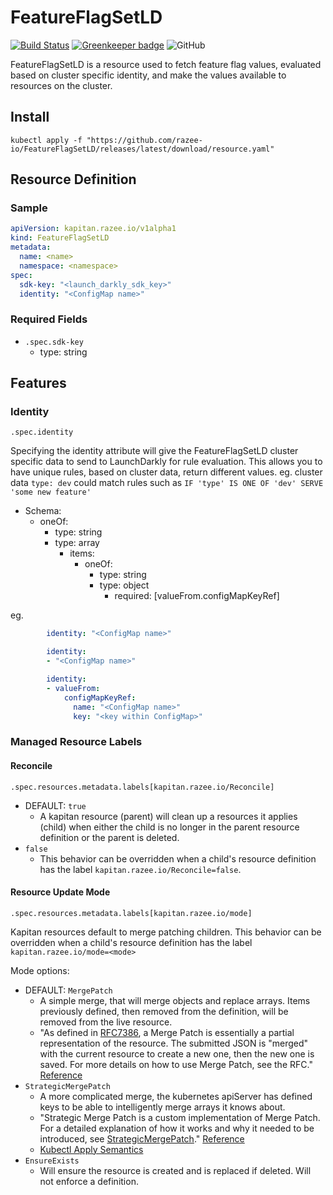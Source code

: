 # FeatureFlagSetLD

[![Build Status](https://travis-ci.com/razee-io/FeatureFlagSetLD.svg?branch=master)](https://travis-ci.com/razee-io/FeatureFlagSetLD)
[![Greenkeeper badge](https://badges.greenkeeper.io/razee-io/FeatureFlagSetLD.svg)](https://greenkeeper.io/)
![GitHub](https://img.shields.io/github/license/razee-io/FeatureFlagSetLD.svg?color=success)

FeatureFlagSetLD is a resource used to fetch feature flag values, evaluated based
on cluster specific identity, and make the values available to resources on the
cluster.

## Install

```shell
kubectl apply -f "https://github.com/razee-io/FeatureFlagSetLD/releases/latest/download/resource.yaml"
```

## Resource Definition

### Sample

```yaml
apiVersion: kapitan.razee.io/v1alpha1
kind: FeatureFlagSetLD
metadata:
  name: <name>
  namespace: <namespace>
spec:
  sdk-key: "<launch_darkly_sdk_key>"
  identity: "<ConfigMap name>"
```

### Required Fields

- `.spec.sdk-key`
  - type: string

## Features

### Identity

`.spec.identity`

Specifying the identity attribute will give the FeatureFlagSetLD cluster specific
data to send to LaunchDarkly for rule evaluation. This allows you to have unique
rules, based on cluster data, return different values.
eg. cluster data `type: dev` could match rules such as
`IF 'type' IS ONE OF 'dev' SERVE 'some new feature'`

- Schema:
  - oneOf:
    - type: string
    - type: array
      - items:
        - oneOf:
          - type: string
          - type: object
            - required: [valueFrom.configMapKeyRef]

eg.

```yaml
        identity: "<ConfigMap name>"

        identity:
        - "<ConfigMap name>"

        identity:
        - valueFrom:
            configMapKeyRef:
              name: "<ConfigMap name>"
              key: "<key within ConfigMap>"
```

### Managed Resource Labels

#### Reconcile

`.spec.resources.metadata.labels[kapitan.razee.io/Reconcile]`

- DEFAULT: `true`
  - A kapitan resource (parent) will clean up a resources it applies (child) when
either the child is no longer in the parent resource definition or the parent is
deleted.
- `false`
  - This behavior can be overridden when a child's resource definition has
the label `kapitan.razee.io/Reconcile=false`.

#### Resource Update Mode

`.spec.resources.metadata.labels[kapitan.razee.io/mode]`

Kapitan resources default to merge patching children. This behavior can be
overridden when a child's resource definition has the label
`kapitan.razee.io/mode=<mode>`

Mode options:

- DEFAULT: `MergePatch`
  - A simple merge, that will merge objects and replace arrays. Items previously
  defined, then removed from the definition, will be removed from the live resource.
  - "As defined in [RFC7386](https://tools.ietf.org/html/rfc7386), a Merge Patch
  is essentially a partial representation of the resource. The submitted JSON is
  "merged" with the current resource to create a new one, then the new one is
  saved. For more details on how to use Merge Patch, see the RFC." [Reference](https://github.com/kubernetes/community/blob/master/contributors/devel/sig-architecture/api-conventions.md#patch-operations)
- `StrategicMergePatch`
  - A more complicated merge, the kubernetes apiServer has defined keys to be
  able to intelligently merge arrays it knows about.
  - "Strategic Merge Patch is a custom implementation of Merge Patch. For a
  detailed explanation of how it works and why it needed to be introduced, see
  [StrategicMergePatch](https://github.com/kubernetes/community/blob/master/contributors/devel/sig-api-machinery/strategic-merge-patch.md)."
  [Reference](https://github.com/kubernetes/community/blob/master/contributors/devel/sig-architecture/api-conventions.md#patch-operations)
  - [Kubectl Apply Semantics](https://kubectl.docs.kubernetes.io/pages/app_management/field_merge_semantics.html)
- `EnsureExists`
  - Will ensure the resource is created and is replaced if deleted. Will not
  enforce a definition.
